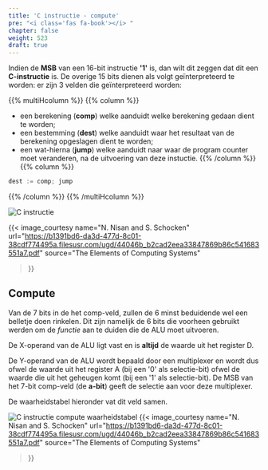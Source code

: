 ```yaml
---
title: 'C instructie - compute'
pre: "<i class='fas fa-book'></i> "
chapter: false
weight: 523
draft: true
---
```


Indien de **MSB** van een 16-bit instructie **'1'** is, dan wilt dit zeggen dat dit een **C-instructie** is. De overige 15 bits dienen als volgt geïnterpreteerd te worden: er zijn 3 velden die geïnterpreteerd worden: 

{{% multiHcolumn %}}
{{% column %}}
* een berekening (**comp**) welke aanduidt welke berekening gedaan dient te worden;
* een bestemming (**dest**) welke aanduidt waar het resultaat van de berekening opgeslagen dient te worden;
* een wat-hierna (**jump**) welke aanduidt naar waar de program counter moet veranderen, na de uitvoering van deze instuctie.
{{% /column %}}
{{% column %}}
```C
dest := comp; jump
```
{{% /column %}}
{{% /multiHcolumn %}}

![C instructie](/images/500/C_instruction.png)

{{< image_courtesy 
  name="N. Nisan and S. Schocken"
  url="https://b1391bd6-da3d-477d-8c01-38cdf774495a.filesusr.com/ugd/44046b_b2cad2eea33847869b86c541683551a7.pdf"
  source="The Elements of Computing Systems"
  >}}

## Compute

Van de 7 bits in de het comp-veld, zullen de 6 minst beduidende wel een belletje doen rinkelen. Dit zijn namelijk de 6 bits die voorheen gebruikt werden om de *functie* aan te duiden die de ALU moet uitvoeren.

De X-operand van de ALU ligt vast en is **altijd** de waarde uit het register D.

De Y-operand van de ALU wordt bepaald door een multiplexer en wordt dus ofwel de waarde uit het register A (bij een '0' als selectie-bit) ofwel de waarde die uit het geheugen komt (bij een '1' als selectie-bit). De MSB van het 7-bit comp-veld (de **a-bit**) geeft de selectie aan voor deze multiplexer.

De waarheidstabel hieronder vat dit veld samen.

![C instructie compute waarheidstabel ](/images/500/C_instruction_comp.png)
{{< image_courtesy 
  name="N. Nisan and S. Schocken"
  url="https://b1391bd6-da3d-477d-8c01-38cdf774495a.filesusr.com/ugd/44046b_b2cad2eea33847869b86c541683551a7.pdf"
  source="The Elements of Computing Systems"
  >}}